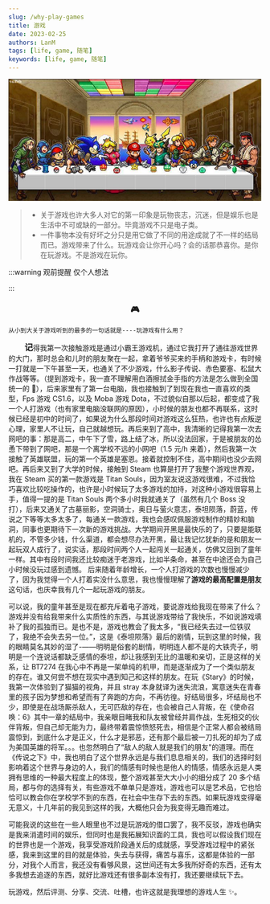 ```yaml
---
slug: /why-play-games
title: 游戏
date: 2023-02-25
authors: LanM
tags: [life, game, 随笔]
keywords: [life, game, 随笔]
---
```


![image](./img/game.jpg)

> - 关于游戏也许大多人对它的第一印象是玩物丧志，沉迷，但是娱乐也是生活中不可或缺的一部分。毕竟游戏不只是电子类。
> - 一件事物本没有好坏之分只是用它做了不同的用途成就了不一样的结局而已。游戏带来了什么。玩游戏会让你开心吗？会的话那恭喜你。是你在玩游戏。不是游戏在玩你。

:::warning 观前提醒
仅个人想法

:::

<!-- truncate -->

### <center>🎮</center>

    从小到大关于游戏听到的最多的一句话就是----玩游戏有什么用？

&emsp;&emsp; <big><strong>记</strong></big>得我第一次接触游戏是通过小霸王游戏机，通过它我打开了通往游戏世界的大门，那时总会和儿时的朋友聚在一起，拿着爷爷买来的手柄和游戏卡，有时候一打就是一下午甚至一天，也通关了不少游戏，什么影子传说、赤色要塞、松鼠大作战等等。（提到游戏卡，我一直不理解用白酒擦拭金手指的方法是怎么做到全国统一的 🤨），后来家里有了第一台电脑，我也接触到了到现在我也一直喜欢的类型，Fps 游戏 CS1.6，以及 Moba 游戏 Dota，不过貌似自那以后起，都变成了我一个人打游戏（也有家里电脑没联网的原因），小时候的朋友也都不再联系，这时候已经是初中的时间了，如果说为什么那段时间对游戏这么狂热，也许也有点叛逆心理，家里人不让玩，自己就越想玩。再后来到了高中，我清晰的记得我第一次去网吧的事：那是高二，中午下了雪，路上结了冰，所以没法回家，于是被朋友的怂恿下带到了网吧，那是一个离学校不远的小网吧（1.5 元/h 来着），然后我第一次接触了英雄联盟，玩的第一个英雄是塞恩。接着就控制不住，高中期间也没少去网吧。再后来又到了大学的时候，接触到 Steam 也算是打开了我整个游戏世界观，我在 Steam 买的第一款游戏是 Titan Souls，因为室友说这游戏很难，不过我恰巧喜欢比较吃操作的，也许是小时候玩了太多游戏的加持，对这种小游戏很容易上手，值得一提的是 Titan Souls 两个多小时我就通关了（虽然有几个 Boss 没打），后来又通关了古墓丽影，空洞骑士，奥日与萤火意志，泰坦陨落，蔚蓝，传说之下等等太多太多了，每通关一款游戏，我也会感叹佩服游戏制作的精妙和脑洞，同事也更期待下一次新的游戏挑战。大学期间开黑是最快乐的了，只要是能联机的，不管多少钱，什么渠道，都会想尽办法开黑，最让我记忆犹新的是和朋友一起玩双人成行了，说实话，那段时间两个人一起闯关一起通关，仿佛又回到了童年一样。其中有段时间我还比较痴迷于老游戏，比如半条命，甚至在中途还会为自己小时候没玩过感到遗憾。
后来随着年龄增长，一个人打游戏的次数也慢慢减少了，因为我觉得一个人打着实没什么意思，我也慢慢理解了**游戏的最高配置是朋友**这句话，也庆幸我有几个一起玩游戏的朋友。

可以说，我的童年甚至是现在都充斥着电子游戏，要说游戏给我现在带来了什么？游戏并没有给我带来什么实质性的东西，与其说游戏带给了我快乐，不如说游戏填补了我的孤独而已。是也不是，游戏也教会了我太多，“我已经失去过一位铁驭了，我绝不会失去另一位。”，这是《泰坦陨落》最后的剧情，玩到这里的时候，我的眼睛莫名其妙的湿了-——明明是俗套的剧情，明明连人都不是的大铁壳子，明明是一个连说话都缺乏感情的泰坦，却让我感到无比的温暖和亲切，正是这样的关系，让 BT7274 在我心中不再是一架单纯的机甲，而是逐渐成为了一个类似朋友的存在。谁又何尝不想在现实中遇到知己和这样的朋友。在玩《Stary》的时候，我第一次体验到了猫猫的视角，并且 stray 本身就译为迷失流浪，寓意迷失在青春里的孩子因为梦想和希望而有了奔跑的方向，不再彷徨。好结局很多，坏结局也不少，即使是在战场厮杀敌人，无可匹敌的存在，也会被自己人背叛，在《使命召唤：6》其中一章的结局中，我亲眼目睹我和队友被曾经并肩作战，生死相交的伙伴背叛，但自己却无能为力，最终带着震惊愤怒死去，相信是个正常人都会被结局震惊到，到底什么才是正义，什么才是邪恶，还有那个最后被一刀扎死的却为了成为美国英雄的将军。。。也忽然明白了“敌人的敌人就是我们的朋友"的道理。而在《传说之下》中，我也明白了这个世界永远是与我们息息相关的，我们的选择时刻影响着这个世界与身边的人，我们的情感有时候也是他人的情感，情感永远是人类拥有思维的一种最大程度上的体现，整个游戏甚至大大小小的细分成了 20 多个结局，都与你的选择有关，有些游戏不单单只是游戏，游戏也可以是艺术品，它也恰恰可以教会你在学校学不到的东西，在社会中生存下去的东西。如果玩游戏变得毫无意义，十几年前的我见到这样的我，大概他只会为我变得无趣而难过。

可能我说的这些在一些人眼里也不过是玩游戏的借口罢了，我不反驳，游戏也确实是我来消遣时间的娱乐，但同时也是我拓展知识面的工具，我也可以假设我们现在的世界也是一个游戏，我享受游戏阶段通关后的成就感，享受游戏过程中的紧张感，我来到这里的目的就是体验，失去与获得，痛苦与喜乐，这都是体验的一部分，对我个人而言，我还没有看够风景，这世间还有太多我所好奇的东西，还有太多我想去追逐的东西，就好比游戏还有很多副本没有打，我还要继续玩下去。

玩游戏，然后评测、分享、交流、吐槽，也许这就是我理想的游戏人生 ✨。
